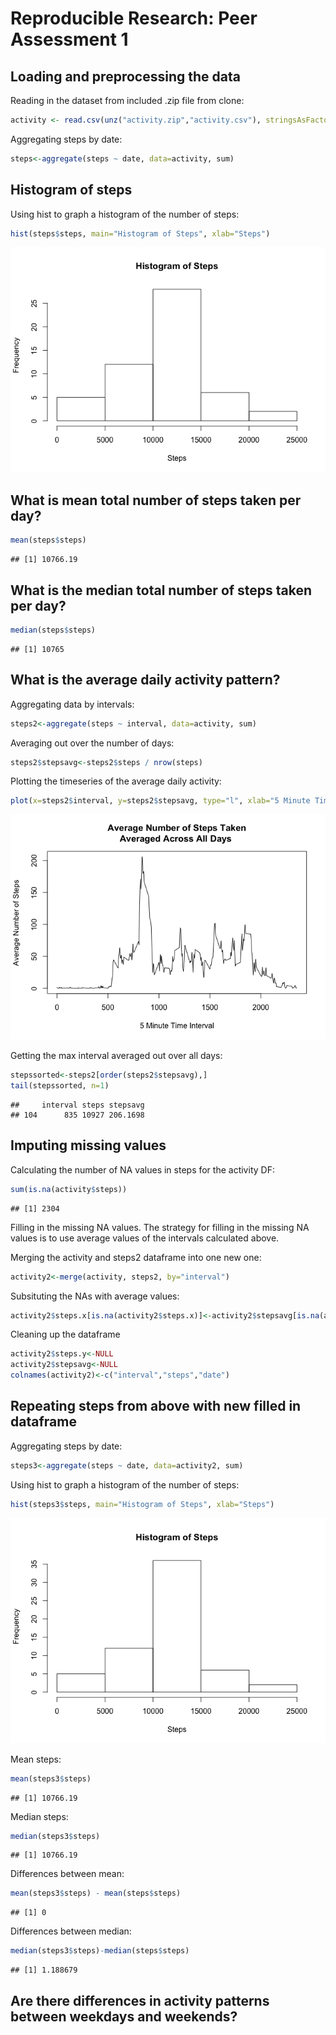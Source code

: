 # Reproducible Research: Peer Assessment 1


## Loading and preprocessing the data

Reading in the dataset from included .zip file from clone:


```r
activity <- read.csv(unz("activity.zip","activity.csv"), stringsAsFactors=FALSE, header=T, sep=",")
```

Aggregating steps by date:


```r
steps<-aggregate(steps ~ date, data=activity, sum)
```

## Histogram of steps
Using hist to graph a histogram of the number of steps:


```r
hist(steps$steps, main="Histogram of Steps", xlab="Steps")
```

![](./PA1_template_files/figure-html/unnamed-chunk-3-1.png) 


## What is mean total number of steps taken per day?

```r
mean(steps$steps)
```

```
## [1] 10766.19
```
## What is the median total number of steps taken per day?

```r
median(steps$steps)
```

```
## [1] 10765
```



## What is the average daily activity pattern?
Aggregating data by intervals:

```r
steps2<-aggregate(steps ~ interval, data=activity, sum)
```
Averaging out over the number of days:

```r
steps2$stepsavg<-steps2$steps / nrow(steps)
```

Plotting the timeseries of the average daily activity:

```r
plot(x=steps2$interval, y=steps2$stepsavg, type="l", xlab="5 Minute Time Interval", ylab="Average Number of Steps", main="Average Number of Steps Taken\nAveraged Across All Days ")
```

![](./PA1_template_files/figure-html/unnamed-chunk-8-1.png) 

Getting the max interval averaged out over all days:

```r
stepssorted<-steps2[order(steps2$stepsavg),]
tail(stepssorted, n=1)
```

```
##     interval steps stepsavg
## 104      835 10927 206.1698
```

## Imputing missing values
Calculating the number of NA values in steps for the activity DF:

```r
sum(is.na(activity$steps))
```

```
## [1] 2304
```

Filling in the missing NA values.  The strategy for filling in the missing NA values
is to use average values of the intervals calculated above.

Merging the activity and steps2 dataframe into one new one:

```r
activity2<-merge(activity, steps2, by="interval")
```

Subsituting the NAs with average values:

```r
activity2$steps.x[is.na(activity2$steps.x)]<-activity2$stepsavg[is.na(activity2$steps.x)]
```

Cleaning up the dataframe

```r
activity2$steps.y<-NULL
activity2$stepsavg<-NULL
colnames(activity2)<-c("interval","steps","date")
```
## Repeating steps from above with new filled in dataframe
Aggregating steps by date:


```r
steps3<-aggregate(steps ~ date, data=activity2, sum)
```

Using hist to graph a histogram of the number of steps:


```r
hist(steps3$steps, main="Histogram of Steps", xlab="Steps")
```

![](./PA1_template_files/figure-html/unnamed-chunk-15-1.png) 

Mean steps:

```r
mean(steps3$steps)
```

```
## [1] 10766.19
```

Median steps:

```r
median(steps3$steps)
```

```
## [1] 10766.19
```

Differences between mean:

```r
mean(steps3$steps) - mean(steps$steps)
```

```
## [1] 0
```

Differences between median:

```r
median(steps3$steps)-median(steps$steps)
```

```
## [1] 1.188679
```

## Are there differences in activity patterns between weekdays and weekends?



